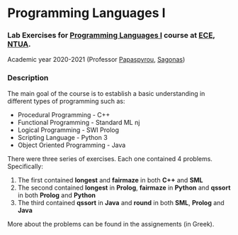 # Programming Languages I


### Lab Exercises for [Programming Languages I](https://courses.softlab.ntua.gr/pl1/) course at [ECE](https://www.ece.ntua.gr/en), [NTUA](https://www.ntua.gr/en).
Academic year 2020-2021 (Professor [Papaspyrou](https://www.ece.ntua.gr/en/staff/71), [Sagonas](https://www.ece.ntua.gr/en/staff/77))

### **Description**
The main goal of the course is to establish a basic understanding in different types of programming such as:
- Procedural Programming - C++
- Functional Programming - Standard ML nj
- Logical Programming - SWI Prolog 
- Scripting Language - Python 3
- Object Oriented Programming - Java

There were three series of exercises. Each one contained 4 problems. Specifically:

1. The first contained **longest** and **fairmaze** in both **C++** and **SML**
2. The second contained **longest** in **Prolog**, **fairmaze** in **Python** and **qssort** in both **Prolog** and **Python**
2. The third contained **qssort** in **Java** and **round** in both **SML**, **Prolog** and **Java**

More about the problems can be found in the assignements (in Greek).